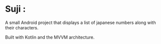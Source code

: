# Suji :

A small Android project that displays a list of japanese numbers along with their characters.

Built with Kotlin and the MVVM architecture.
